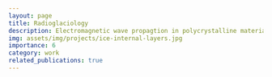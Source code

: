 ```yaml
---
layout: page
title: Radioglaciology
description: Electromagnetic wave propagtion in polycrystalline materials
img: assets/img/projects/ice-internal-layers.jpg
importance: 6
category: work
related_publications: true
---
```



